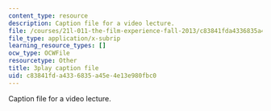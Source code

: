 ```yaml
---
content_type: resource
description: Caption file for a video lecture.
file: /courses/21l-011-the-film-experience-fall-2013/c83841fda4336835a45e4e13e980fbc0_xt_0iNlUQ2U.srt
file_type: application/x-subrip
learning_resource_types: []
ocw_type: OCWFile
resourcetype: Other
title: 3play caption file
uid: c83841fd-a433-6835-a45e-4e13e980fbc0
---
```

Caption file for a video lecture.

